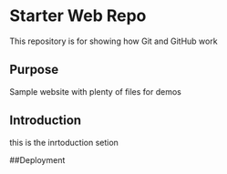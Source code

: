 # Starter Web Repo

This repository is for showing how Git and GitHub work

## Purpose

Sample website with plenty of files for demos

## Introduction 
this is the inrtoduction setion 

##Deployment
